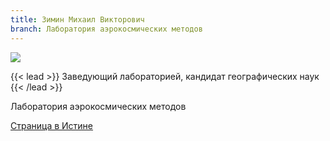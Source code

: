 ```yaml
---
title: Зимин Михаил Викторович
branch: Лаборатория аэрокосмических методов
---
```

![](img/zmv.jpg)

{{< lead >}} Заведующий лабораторией, кандидат географических наук {{< /lead >}}

Лаборатория аэрокосмических методов

[Страница в Истине](https://istina.msu.ru/workers/432695)